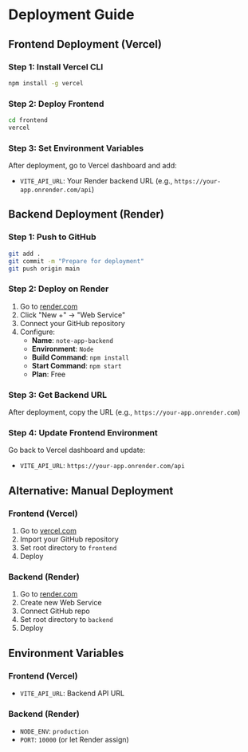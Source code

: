 # Deployment Guide

## Frontend Deployment (Vercel)

### Step 1: Install Vercel CLI
```bash
npm install -g vercel
```

### Step 2: Deploy Frontend
```bash
cd frontend
vercel
```

### Step 3: Set Environment Variables
After deployment, go to Vercel dashboard and add:
- `VITE_API_URL`: Your Render backend URL (e.g., `https://your-app.onrender.com/api`)

## Backend Deployment (Render)

### Step 1: Push to GitHub
```bash
git add .
git commit -m "Prepare for deployment"
git push origin main
```

### Step 2: Deploy on Render
1. Go to [render.com](https://render.com)
2. Click "New +" → "Web Service"
3. Connect your GitHub repository
4. Configure:
   - **Name**: `note-app-backend`
   - **Environment**: `Node`
   - **Build Command**: `npm install`
   - **Start Command**: `npm start`
   - **Plan**: Free

### Step 3: Get Backend URL
After deployment, copy the URL (e.g., `https://your-app.onrender.com`)

### Step 4: Update Frontend Environment
Go back to Vercel dashboard and update:
- `VITE_API_URL`: `https://your-app.onrender.com/api`

## Alternative: Manual Deployment

### Frontend (Vercel)
1. Go to [vercel.com](https://vercel.com)
2. Import your GitHub repository
3. Set root directory to `frontend`
4. Deploy

### Backend (Render)
1. Go to [render.com](https://render.com)
2. Create new Web Service
3. Connect GitHub repo
4. Set root directory to `backend`
5. Deploy

## Environment Variables

### Frontend (Vercel)
- `VITE_API_URL`: Backend API URL

### Backend (Render)
- `NODE_ENV`: `production`
- `PORT`: `10000` (or let Render assign) 